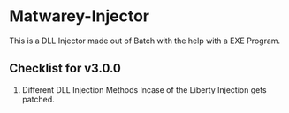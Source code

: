 # Matwarey-Injector
This is a DLL Injector made out of Batch with the help with a EXE Program.

## Checklist for v3.0.0

1) Different DLL Injection Methods Incase of the Liberty Injection gets patched.
